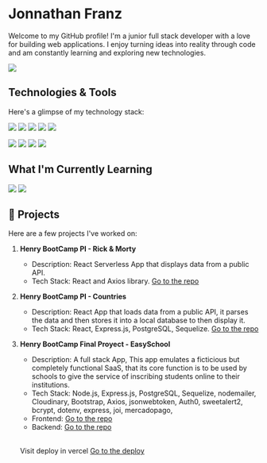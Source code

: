 # Jonnathan Franz

Welcome to my GitHub profile! I'm a junior full stack developer with a love for building web applications. I enjoy turning ideas into reality through code and am constantly learning and exploring new technologies.
<p>
  <a href="https://www.linkedin.com/in/jonnathan-franz-b3619b2b0/">
    <img src="https://img.shields.io/badge/linkedin-%230077B5.svg?&style=for-the-badge&logo=linkedin&logoColor=white"/>
  </a>
</p>

## Technologies & Tools

Here's a glimpse of my technology stack:

<p>
  <img src="https://img.shields.io/badge/html5%20-%23e34f26.svg?&style=for-the-badge&logo=html5&logoColor=white"/>
  <img src="https://img.shields.io/badge/css3%20-%231572B6.svg?&style=for-the-badge&logo=css3&logoColor=white"/>
  <img src="https://img.shields.io/badge/javascript%20-%23F7DF1E.svg?&style=for-the-badge&logo=javascript&logoColor=white"/>
  <img src="https://img.shields.io/badge/react%20-%2361DAFB.svg?&style=for-the-badge&logo=react&logoColor=white"/>
  <img src="https://img.shields.io/badge/nextjs%20-%23764ABC.svg?&style=for-the-badge&logo=nextjs&logoColor=white"/>
</p>
<p>
  <img src="https://img.shields.io/badge/node.js%20-%23339933.svg?&style=for-the-badge&logo=node.js&logoColor=white"/>
  <img src="https://img.shields.io/badge/express%20-%23339933.svg?&style=for-the-badge&logo=express&logoColor=white"/>
  <img src="https://img.shields.io/badge/postgresql%20-%2358aa50.svg?&style=for-the-badge&logo=postgresql&logoColor=white"/>
  <img src="https://img.shields.io/badge/git%20-%23F05133.svg?&style=for-the-badge&logo=git&logoColor=white"/>
</p>

##  What I'm Currently Learning

<p>
  <img src="https://img.shields.io/static/v1?style=for-the-badge&message=TypeScript&color=3178C6&logo=TypeScript&logoColor=FFFFFF&label="/>
  <img src="https://img.shields.io/badge/mongodb%20-%2358aa50.svg?&style=for-the-badge&logo=mongodb&logoColor=white"/>
</p>

## 🚀 Projects

Here are a few projects I've worked on:

1. **Henry BootCamp PI - Rick & Morty**
   - Description: React Serverless App that displays data from a public API.
   - Tech Stack: React and Axios library.
<a href="https://github.com/jFranzBel/PI-Rick-Morty" target="_blank"> Go to the repo</a>

2. **Henry BootCamp PI - Countries**
   - Description: React App that loads data from a public API, it parses the data and then stores it into a local database to then display it.
   - Tech Stack: React, Express.js, PostgreSQL, Sequelize.
<a href="https://github.com/jFranzBel/PI-Countries" target="_blank"> Go to the repo</a>

4. **Henry BootCamp Final Proyect - EasySchool**
   - Description: A full stack App, This app emulates a ficticious but completely functional SaaS, that its core function is to be used by schools to give the service of inscribing students online to their institutions.
   - Tech Stack: Node.js, Express.js, PostgreSQL, Sequelize, nodemailer, Cloudinary, Bootstrap, Axios, jsonwebtoken, Auth0, sweetalert2, bcrypt, dotenv, express, joi, mercadopago,
   - Frontend: <a href="https://github.com/jFranzBel/front" target="_blank"> Go to the repo</a>
   - Backend: <a href="https://github.com/pfDevWorks/back" target="_blank"> Go to the repo</a>
   <br>
   
   Visit deploy in vercel  <a href="https://front-jfranzbel.vercel.app/" target="_blank"> Go to the deploy</a>

